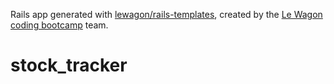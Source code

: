 Rails app generated with [lewagon/rails-templates](https://github.com/lewagon/rails-templates), created by the [Le Wagon coding bootcamp](https://www.lewagon.com) team.
# stock_tracker
